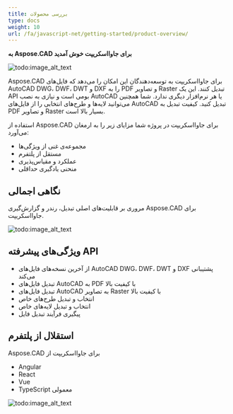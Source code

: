 ```yaml
---
title: بررسی محصولات
type: docs
weight: 10
url: /fa/javascript-net/getting-started/product-overview/
---
```


**به Aspose.CAD برای جاوااسکریپت خوش آمدید**

![todo:image_alt_text](/_assets/home_5.png)

Aspose.CAD برای جاوااسکریپت به توسعه‌دهندگان این امکان را می‌دهد که فایل‌های AutoCAD DWG، DWF، DWT و DXF را به PDF و تصاویر Raster تبدیل کنند. این یک API بومی است و نیازی به نصب AutoCAD یا هر نرم‌افزار دیگری ندارد. شما همچنین می‌توانید لایه‌ها و طرح‌های انتخابی را از فایل‌های AutoCAD تبدیل کنید. کیفیت تبدیل به PDF و تصاویر Raster بسیار بالا است.

استفاده از Aspose.CAD برای جاوااسکریپت در پروژه شما مزایای زیر را به ارمغان می‌آورد:

- مجموعه‌ی غنی از ویژگی‌ها
- مستقل از پلتفرم
- عملکرد و مقیاس‌پذیری
- منحنی یادگیری حداقلی

## **نگاهی اجمالی**
مروری بر قابلیت‌های اصلی تبدیل، رندر و گزارش‌گیری Aspose.CAD برای جاوااسکریپت.

![todo:image_alt_text](/_assets/javascript-net/product-overview_2.png)

## **ویژگی‌های پیشرفته API**
- از آخرین نسخه‌های فایل‌های AutoCAD DWG، DWF، DWT و DXF پشتیبانی می‌کند
- تبدیل فایل‌های AutoCAD به PDF با کیفیت بالا
- تبدیل فایل‌های AutoCAD به تصاویر Raster با کیفیت بالا
- انتخاب و تبدیل طرح‌های خاص
- انتخاب و تبدیل لایه‌های خاص
- پیگیری فرآیند تبدیل فایل

## **استقلال از پلتفرم**
Aspose.CAD برای جاوااسکریپت از

- Angular
- React
- Vue
- TypeScript معمولی

![todo:image_alt_text](/_assets/javascript-net/product-overview_3.png)

